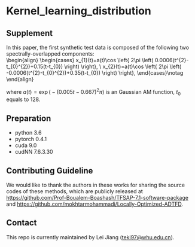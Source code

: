 # Kernel_learning_distribution
## Supplement
In this paper, the first synthetic test data is composed of the following two spectrally-overlapped components:  
\begin{align}
\begin{cases}
x_{1}(t)=a(t)\cos \left\{ 2\pi \left( 0.0006(t^{2}-t_{0}^{2})+0.15(t-t_{0}) \right) \right\},  \\
x_{2}(t)=a(t)\cos \left\{ 2\pi \left( -0.0006(t^{2}-t_{0}^{2})+0.35(t-t_{0}) \right) \right\},
\end{cases}\notag
\end{align}

where $a(t)=\exp\big(-(0.005t-0.667)^{2}\pi\big)$ is an Gaussian AM function, $t_0$ equals to 128.
## Preparation
- python 3.6
- pytorch 0.4.1
- cuda 9.0
- cudNN 7.6.3.30
## Contributing Guideline
We would like to thank the authors in these works for sharing the source codes of these methods, which are publicly released at https://github.com/Prof-Boualem-Boashash/TFSAP-7.1-software-package and https://github.com/mokhtarmohammadi/Locally-Optimized-ADTFD.
## Contact
This repo is currently maintained by Lei Jiang (teki97@whu.edu.cn).
